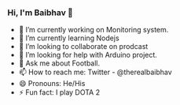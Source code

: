 ### Hi, I'm Baibhav 👋

<!--
**grootste/grootste** is a ✨ _special_ ✨ repository because its `README.md` (this file) appears on your GitHub profile.

Here are some ideas to get you started: -->

- 🔭 I’m currently working on Monitoring system.
- 🌱 I’m currently learning Nodejs
- 👯 I’m looking to collaborate on prodcast
- 🤔 I’m looking for help with Arduino project.
- 💬 Ask me about Football.
- 📫 How to reach me: Twitter - @therealbaibhav
- 😄 Pronouns: He/His
- ⚡ Fun fact: I play DOTA 2

